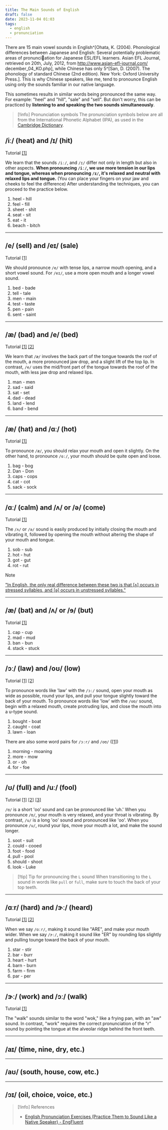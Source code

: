 ```yaml
---
title: The Main Sounds of English
draft: false
date: 2023-11-04 01:03
tags:
  - english
  - pronunciation
---
```


There are 15 main vowel sounds in English^[Ohata, K. (2004). Phonological differences between Japanese and English: Several potentially problematic areas of pronunciation for Japanese ESL/EFL learners. Asian EFL Journal, retrieved on 20th, July, 2012, from http://www.asian-efl-journal.com/ december_04_KO.php], while Chinese has only 5^[San, D. (2007). The phonology of standard Chinese (2nd edition). New York: Oxford University Press.]. This is why Chinese speakers, like me, tend to pronounce English using only the sounds familiar in our native language.

This sometimes results in similar words being pronounced the same way. For example: "heel" and "hill", "sale" and "sell". But don't worry, this can be practiced by **listening to and speaking the two sounds simultaneously**.

> [!info] Pronunciation symbols
> The pronunciation symbols below are all from the International Phonetic Alphabet (IPA), as used in the [Cambridge Dictionary](https://dictionary.cambridge.org/help/phonetics.html).


## /iː/ (heat) and /ɪ/ (hit) 
Tutorial [\[1\]](https://www.youtube.com/watch?v=3dasuQ9u8i0)

We learn that the sounds `/iː/`, and `/ɪ/` differ not only in length but also in other aspects. **When pronouncing `/iː/`, we use more tension in our lips and tongue, whereas when pronouncing `/ɪ/`, it's relaxed and neutral with relaxed lips and tongue.** (You can place your fingers on your jaw and cheeks to feel the difference) After understanding the techniques, you can proceed to the practice below.
1. heel - hill
2. feel - fill
6. sheet - shit
3. seat - sit
4. eat - it
5. beach - bitch
---
## /e/ (sell) and /eɪ/ (sale) 
Tutorial [\[1\]](https://www.youtube.com/watch?v=SqN3kGMLwio)

We should pronounce `/e/` with tense lips, a narrow mouth opening, and a short vowel sound. For `/eɪ/`, use a more open mouth and a longer vowel sound.
1. bed - bade
2. tell - tale
3. men - main
4. test - taste
5. pen - pain
6. sent - saint
---
## /æ/ (bad) and /e/ (bed) 
Tutorial [\[1\]](https://www.youtube.com/watch?v=UM9gPzKs1Hg)   [\[2\]](https://www.youtube.com/watch?v=CNL5BmWQGiI)

We learn that `/æ/` involves the back part of the tongue towards the roof of the mouth, a more pronounced jaw drop, and a slight lift of the top lip. In contrast, `/e/` uses the mid/front part of the tongue towards the roof of the mouth, with less jaw drop and relaxed lips.
1. man - men
2. sad - said
3. sat - set
4. dad - dead
5. land - lend
6. band - bend
---
## /æ/ (hat) and /ɑː/ (hot) 
Tutorial [\[1\]](https://www.youtube.com/watch?v=SMJrIzjnmDM)

To pronounce `/æ/`, you should relax your mouth and open it slightly. On the other hand, to pronounce `/ɑː/`, your mouth should be quite open and loose.
1. bag - bog
2. Dan - Don
3. caps - cops
4. cat - cot
5. sack - sock
---
## /ɑː/ (calm) and /ʌ/ or /ə/ (come)
Tutorial [\[1\]](https://www.youtube.com/watch?v=f_7GJ34UYVE)

The `/ʌ/` or `/ə/` sound is easily produced by initially closing the mouth and vibrating it, followed by opening the mouth without altering the shape of your mouth and tongue.
1. sob - sub
2. hot - hut
3. got - gut
4. rot - rut

> [!note]
> ["In English, the only real difference between these two is that \[ʌ\] occurs in stressed syllables, and \[ə\] occurs in unstressed syllables."](https://english.stackexchange.com/a/5187)

---
## **/æ/ (bat) and /ʌ/ or /ɘ/ (but)** 
Tutorial [\[1\]](https://www.youtube.com/watch?v=RtbewuEu9E4)
1. cap - cup
2. mad - mud
3. ban - bun
4. stack - stuck
---
## /ɔː/ (law) and /oʊ/ (low) 
Tutorial [\[1\]](https://www.youtube.com/watch?v=RRfAnwR1JaI) [\[2\]](https://clearpronunciation.com/law-low)

To pronounce words like 'law' with the `/ɔː/` sound, open your mouth as wide as possible, round your lips, and pull your tongue slightly toward the back of your mouth. To pronounce words like 'low' with the `/oʊ/` sound, begin with a relaxed mouth, create protruding lips, and close the mouth into a u-type sound.
1. bought - boat
2. caught - coat
3. lawn - loan

There are also some word pairs for `/ɔːr/` and `/oʊ/` ([\[1\]](https://www.youtube.com/watch?v=ntv-3fAlbyE))
1. morning - moaning
2. more - mow
3. or - oh
4. for - foe

---
## /ʊ/ (full) and /uː/ (fool)
Tutorial [\[1\]](https://www.youtube.com/watch?v=21b69Q-9S6c) [\[2\]](https://www.youtube.com/watch?v=55PmcYbDKZs) [\[3\]](https://www.youtube.com/watch?v=5Qms8b6vKBs)

`/ʊ/` is a short 'oo' sound and can be pronounced like 'uh.' When you pronounce `/ʊ/`, your mouth is very relaxed, and your throat is vibrating. By contrast, `/u/` is a long 'oo' sound and pronounced like 'oo'. When you pronounce `/u/`, round your lips, move your mouth a lot, and make the sound longer.
1. soot - suit
2. could - cooed
3. foot - food
4. pull - pool
5. should - shoot
6. look - Luke

> [!tip] Tip for pronouncing the `L` sound
>  When transitioning to the `L` sound in words like `pull` or `full`, make sure to touch the back of your top teeth.

---
## /ɑːr/ (hard) and /ɝː/ (heard)
Tutorial [\[1\]](https://www.youtube.com/watch?v=yH-EhIv4VbQ)  [\[2\]](https://www.youtube.com/watch?v=eMIML04NMMA)

When we say `/ɑːr/`, making it sound like "ARE", and make your mouth wider. When we say `/ɝː/`, making it sound like "ER" by rounding lips slightly and pulling tounge toward the back of your mouth.
1. star - stir
2. bar - burr
3. heart - hurt
4. barn - burn
5. farm - firm
6. par - per

---
## /ɝː/ (work) and /ɔː/ (walk)
Tutorial [\[1\]](https://www.youtube.com/watch?v=E1W47j-zGw4)

The "walk" sounds similar to the word "wok," like a frying pan, with an "aw" sound. In contrast, "work" requires the correct pronunciation of the "r" sound by pointing the tongue at the alveolar ridge behind the front teeth.

---
## /aɪ/ (time, nine, dry, etc.)


---

## /aʊ/ (south, house, cow, etc.)


---

## /ɔɪ/ (oil, choice, voice, etc.)




> [!info] References
> - [English Pronunciation Exercises (Practice Them to Sound Like a Native Speaker) - EngFluent](https://engfluent.com/english-pronunciation-exercises)
